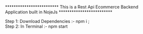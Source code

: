 *************************    This is a Rest Api Ecommerce Backend Application built in NojeJs      *************************

Step 1: Download Dependencies :- npm i ;  
Step 2: In Terminal :- npm start 
